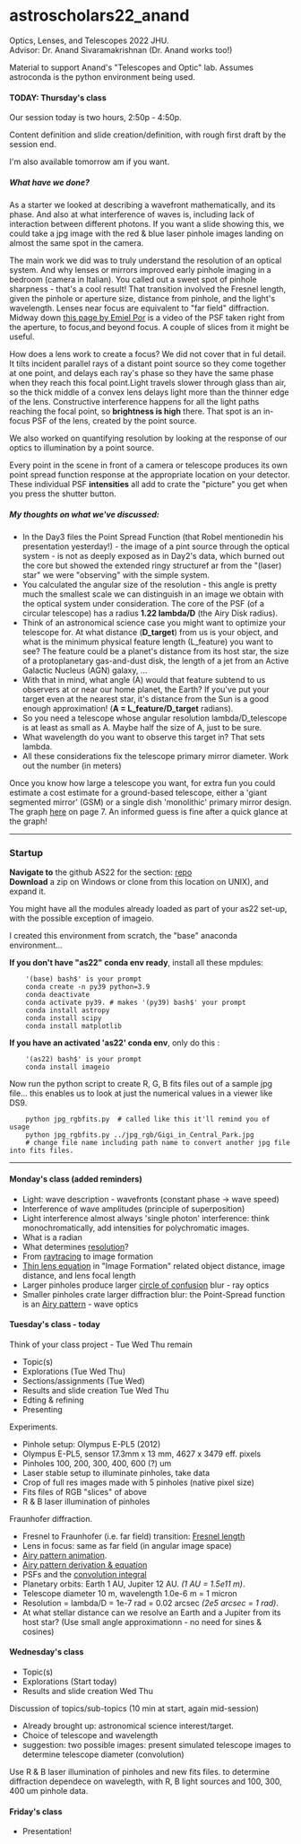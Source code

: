 # astroscholars22_anand
Optics, Lenses, and Telescopes 2022 JHU.  
Advisor: Dr. Anand Sivaramakrishnan   (Dr. Anand works too!)

Material to support Anand's "Telescopes and Optic" lab.  Assumes astroconda is the python environment being used.  



#### TODAY: Thursday's class

Our session today is two hours, 2:50p - 4:50p.

Content definition and slide creation/definition, with rough first draft by the session end. 

I'm also available tomorrow am if you want. 

##### What have we done?

As a starter we looked at describing a wavefront mathematically, and its phase.  And also at what interference of waves is, including lack of interaction between different photons.  If you want a slide showing this, we could take a jpg image with the red & blue laser pinhole images landing on almost the same spot in the camera.  

The main work we did was to truly understand the resolution of an optical system.  And why lenses or mirrors improved early pinhole imaging in a bedroom (camera in Italian).  You called out a sweet spot of pinhole sharpness - that's a cool result!  That transition involved the Fresnel length, given the pinhole or aperture size, distance from pinhole, and the light's wavelength.  Lenses near focus are equivalent to "far field" diffraction.  Midway down [this page by Emiel Por](https://docs.hcipy.org/0.5.0/tutorials/NearFarFieldDiffraction/NearFarFieldDiffraction.html) is a video of the PSF taken right from the aperture, to focus,and beyond focus.  A couple of slices from it might be useful.

How does a lens work to create a focus?  We did not cover that in ful detail.  It tilts incident parallel rays of a distant point source so they come together at one point, and delays each ray's phase so they have the same phase when they reach this focal point.Light travels slower through glass than air, so the thick middle of a convex lens delays light more than the thinner edge of the lens. Constructive interference happens for all the light paths reaching the focal point, so **brightness is high** there.  That spot is an in-focus PSF of the lens, created by the point source.

We also worked on quantifying resolution by looking at the response of our optics to illumination by a point source.

Every point in the scene in front of a camera or telescope produces its own point spread function response at the appropriate location on your detector.  These individual PSF **intensities** all add to crate the "picture" you get when you press the shutter button.

##### My thoughts on what we've discussed: 

* In the Day3 files the Point Spread Function (that Robel mentionedin his presentation yesterday!) - the image of a pint source through the optical system - is not as deeply exposed as in Day2's data, which burned out the core but showed the extended ringy structuref ar from the "(laser) star" we were "observing" with the simple system.
* You calculated the angular size of the resolution - this angle is pretty much the smallest scale we can distinguish in an image we obtain with the optical system under consideration.  The core of the PSF (of a circular telescope) has a radius **1.22 lambda/D** (the Airy Disk radius). 
* Think of an astronomical science case you might want to optimize your telescope for.  At what distance (**D\_target**) from us is your object, and what is the minimum physical feature length (L\_feature) you want to see? The feature could be a planet's distance from its host star, the size of a protoplanetary gas-and-dust disk, the length of a jet from an Active Galactic Nucleus (AGN) galaxy, ...
* With that in mind, what angle (A) would that feature subtend to us observers at or near our home planet, the Earth?  If you've  put your target even at the nearest star, it's distance from the Sun is a good enough approximation!  (**A = L\_feature/D_target** radians).
* So you need a telescope whose angular resolution lambda/D_telescope is at least as small as A.  Maybe half the size of A, just to be sure.
* What wavelength do you want to observe this target in?  That sets lambda.
* All these considerations fix the telescope primary mirror diameter.  Work out the number (in meters)

Once you know how large a telescope you want, for extra fun you could estimate a cost estimate for a ground-based telescope, either a 'giant segmented mirror' (GSM) or a single dish 'monolithic' primary mirror design.  The graph [here](http://www2.lowell.edu/users/gerard/publications/van_belle_meinel2_2004.pdf) on page 7.  An informed guess is fine after a quick glance at the graph!




---
### Startup
**Navigate to** the github AS22 for the section: [repo](https://github.com/anand0xff/astroscholars22_anand)   
**Download** a zip on Windows or clone from this location on UNIX), and expand it.   

You might have all the modules already loaded as part of your as22 set-up, with the possible exception of imageio.

I created this environment from scratch, the "base" anaconda environment...

**If you don't have "as22" conda env ready**, install all these mpdules:
 
		'(base) bash$' is your prompt  
		conda create -n py39 python=3.9
		conda deactivate
		conda activate py39. # makes '(py39) bash$' your prompt
		conda install astropy
		conda install scipy
		conda install matplotlib
		
		
**If you have an activated 'as22' conda env**, only do this :

		'(as22) bash$' is your prompt
		conda install imageio
		


Now run the python script to create R, G, B fits files out of a sample jpg file...  this enables us to look at just the numerical values in a viewer like DS9.

		python jpg_rgbfits.py  # called like this it'll remind you of usage
		python jpg_rgbfits.py ../jpg_rgb/Gigi_in_Central_Park.jpg
		# change file name including path name to convert another jpg file into fits files.
		
---
		
		
#### Monday's class (added reminders)

- Light: wave description - wavefronts (constant phase -> wave speed)
- Interference of wave amplitudes (principle of superposition)
- Light interference almost always 'single photon' interference: think monochromatically, add intensities for polychromatic images.
- What is a radian
- What determines [resolution](https://image1.slideserve.com/1553225/resolving-power-airy-disk-l.jpg)?
- From [raytracing](https://image1.slideserve.com/3006816/thin-lenses-ray-tracing1-l.jpg) to image formation
- [Thin lens equation](https://en.wikipedia.org/wiki/Thin_lens) in "Image Formation" related object distance, image distance, and lens focal length 
- Larger pinholes produce larger [circle of confusion](https://en.wikipedia.org/wiki/Circle_of_confusion) blur - ray optics
- Smaller pinholes crate larger diffraction blur: the Point-Spread function is an [Airy pattern](https://en.wikipedia.org/wiki/Airy_disk) - wave optics

#### Tuesday's class - today

Think of your class project - Tue Wed Thu remain

* Topic(s)
* Explorations (Tue Wed Thu) 
* Sections/assignments (Tue Wed)
* Results and slide creation Tue Wed Thu
* Edting & refining
* Presenting

Experiments.  

* Pinhole setup: Olympus E-PL5 (2012)
* Olympus E-PL5, sensor 17.3mm x 13 mm, 4627 x 3479 eff. pixels
* Pinholes 100, 200, 300, 400, 600 (?) um
* Laser stable setup to illuminate pinholes, take data
* Crop of full res images made with 5 pinholes (native pixel size)
* Fits files of RGB "slices" of above
* R & B laser illumination of pinholes
  
Fraunhofer diffraction.  

* Fresnel to Fraunhofer (i.e. far field) transition: [Fresnel length](https://en.wikipedia.org/wiki/Fresnel_diffraction#/media/File:Comparison_Sommerfled-Fresnel-Fraunhofer.gif)
* Lens in focus: same as far field (in angular image space)
* [Airy pattern animation](https://en.wikipedia.org/wiki/Fraunhofer_diffraction).  
* [Airy pattern derivation & equation](https://en.wikipedia.org/wiki/Fraunhofer_diffraction_equation#Circular_aperture)
* PSFs and the [convolution integral](https://phiresky.github.io/convolution-demo/)
* Planetary orbits:  Earth 1 AU, Jupiter 12 AU. *(1 AU = 1.5e11 m)*. 
* Telescope diameter 10 m, wavelength 1.0e-6 m = 1 micron   
* Resolution = lambda/D = 1e-7 rad = 0.02 arcsec *(2e5 arcsec = 1 rad)*.  
* At what stellar distance can we resolve an Earth and a Jupiter from its host star?  (Use small angle approximationn - no need for sines & cosines)


#### Wednesday's class

* Topic(s)
* Explorations (Start today) 
* Results and slide creation Wed Thu

 Discussion of topics/sub-topics (10 min at start, again mid-session)   
 *	Already brought up: astronomical science interest/target.  
 * Choice of telescope and wavelength
 * suggestion: two possible images: present simulated telescope images to determine telescope diameter (convolution)

 Use R & B laser illumination of pinholes and new fits files. to
 determine diffraction dependece on wavelegth, with R, B light sources
 and 100, 300, 400 um pinhole data.




#### Friday's class

* Presentation!

	